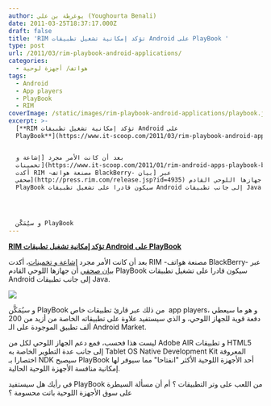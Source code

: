 ```yaml
---
author: يوغرطة بن علي (Youghourta Benali)
date: 2011-03-25T18:37:17.000Z
draft: false
title: 'RIM تؤكد إمكانية تشغيل تطبيقات Android على PlayBook '
type: post
url: /2011/03/rim-playbook-android-applications/
categories:
  - هواتف/ أجهزة لوحية
tags:
  - Android
  - App players
  - PlayBook
  - RIM
coverImage: /static/images/rim-playbook-android-applications/playbook.jpg
excerpt: >-
  [**RIM تؤكد إمكانية تشغيل تطبيقات Android على
  PlayBook**](https://www.it-scoop.com/2011/03/rim-playbook-android-applications/)


  بعد أن كانت الأمر مجرد [إشاعة و
  تخمينات](https://www.it-scoop.com/2011/01/rim-android-apps-playbook-blackberry/)،
  أكدت RIM -مصنعة هواتف BlackBerry- عبر [بيان
  صحفي](http://press.rim.com/release.jsp?id=4935) أن جهازها اللوحي القادم
  PlayBook سيكون قادرا على تشغيل تطبيقات Android إلى جانب تطبيقات Java.




  و سيُمَكَّن PlayBook
---
```

[**RIM تؤكد إمكانية تشغيل تطبيقات Android على PlayBook**](https://www.it-scoop.com/2011/03/rim-playbook-android-applications/)

بعد أن كانت الأمر مجرد [إشاعة و تخمينات](https://www.it-scoop.com/2011/01/rim-android-apps-playbook-blackberry/)، أكدت RIM -مصنعة هواتف BlackBerry- عبر [بيان صحفي](http://press.rim.com/release.jsp?id=4935) أن جهازها اللوحي القادم PlayBook سيكون قادرا على تشغيل تطبيقات Android إلى جانب تطبيقات Java.

![](/static/images/rim-playbook-android-applications/playbook.jpg)

و سيُمَكَّن PlayBook من ذلك عبر قارئ تطبيقات خاص  app players، و هو ما سيعطي دفعة قوية للجهاز اللوحي، و الذي سيستفيد علاوة على تطبيقاته الخاصة من أزيد من 200 ألف تطبيق الموجودة على الـ Android Market.

ليست هذا فحسب، فمع دعم الجهاز اللوحي لكل من Adobe AIR و تطبيقات HTML5 إلى جانب عدة التطوير الخاصة به Tablet OS Native Development Kit المعروفة اختصارا بـ NDK سيصبح PlayBook أحد الأجهزة اللوحية الأكثر "انفتاحا" مما سيوفر لها إمكانية منافسة الأجهزة اللوحية الحالية.

في رأيك هل سيستفيد PlayBook من اللعب على وتر التطبيقات ؟ أم أن مسألة السيطرة على سوق الأجهزة اللوحية باتت محسومة ؟
